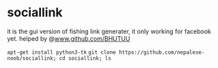 # sociallink
it is the gui version of fishing link generater, it only working for facebook yet. helped by @www.github.com/BHUTUU

```apt-get install python3-tk```
```git clone https://github.com/nepalese-noob/sociallink; cd sociallink; ls```
